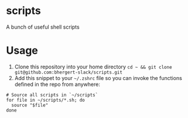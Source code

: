 # scripts
A bunch of useful shell scripts


# Usage
1. Clone this repository into your home directory `cd ~ && git clone git@github.com:bhergert-slack/scripts.git`
2. Add this snippet to your `~/.zshrc` file so you can invoke the functions defined in the repo from anywhere:
```
# Source all scripts in `~/scripts`
for file in ~/scripts/*.sh; do
  source "$file"
done
```
